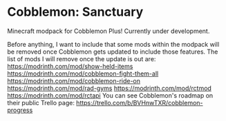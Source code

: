 # Cobblemon: Sanctuary
Minecraft modpack for Cobblemon Plus! Currently under development.

Before anything, I want to include that some mods within the modpack will be removed once Cobblemon gets updated to include those features. 
The list of mods I will remove once the update is out are: 
https://modrinth.com/mod/show-held-items
https://modrinth.com/mod/cobblemon-fight-them-all
https://modrinth.com/mod/cobblemon-ride-on
https://modrinth.com/mod/rad-gyms
https://modrinth.com/mod/rctmod
https://modrinth.com/mod/rctapi
You can see Cobblemon's roadmap on their public Trello page:
https://trello.com/b/BVHnwTXR/cobblemon-progress
